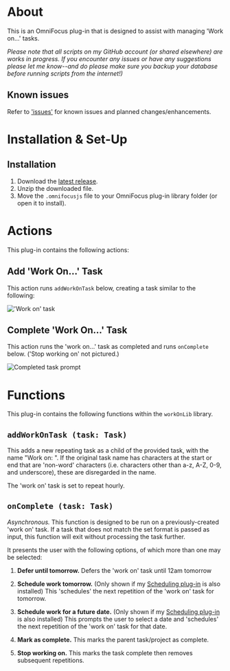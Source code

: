 # About

This is an OmniFocus plug-in that is designed to assist with managing 'Work on...' tasks.

_Please note that all scripts on my GitHub account (or shared elsewhere) are works in progress. If you encounter any issues or have any suggestions please let me know--and do please make sure you backup your database before running scripts from the internet!)_

## Known issues 

Refer to ['issues'](https://github.com/ksalzke/work-on-omnifocus-plug-in/issues) for known issues and planned changes/enhancements.

# Installation & Set-Up

## Installation

1. Download the [latest release](https://github.com/ksalzke/work-on-omnifocus-plug-in/releases/latest).
2. Unzip the downloaded file.
3. Move the `.omnifocusjs` file to your OmniFocus plug-in library folder (or open it to install).

# Actions

This plug-in contains the following actions:

## Add 'Work On...' Task

This action runs `addWorkOnTask` below, creating a task similar to the following:

!['Work on' task](https://user-images.githubusercontent.com/16893787/156442335-c3419809-8c61-4ef1-8928-b51f66177de0.png)

## Complete 'Work On...' Task

This action runs the 'work on...' task as completed and runs `onComplete` below. ('Stop working on' not pictured.)

![Completed task prompt](https://user-images.githubusercontent.com/16893787/156442639-5ae41b7a-47e3-43e4-96c1-b45a2f851387.png)

# Functions

This plug-in contains the following functions within the `workOnLib` library.

## `addWorkOnTask (task: Task)`

This adds a new repeating task as a child of the provided task, with the name "Work on: <Task>". If the original task name has characters at the start or end that are 'non-word' characters (i.e. characters other than a-z, A-Z, 0-9, and underscore), these are disregarded in the name.

The 'work on' task is set to repeat hourly.

## `onComplete (task: Task)`

_Asynchronous._ This function is designed to be run on a previously-created 'work on' task. If a task that does not match the set format is passed as input, this function will exit without processing the task further.

It presents the user with the following options, of which more than one may be selected:

1. **Defer until tomorrow.** Defers the 'work on' task until 12am tomorrow

2. **Schedule work tomorrow.** (Only shown if my [Scheduling plug-in](https://github.com/ksalzke/scheduling-omnifocus-plugin) is also installed) This 'schedules' the next repetition of the 'work on' task for tomorrow.

3. **Schedule work for a future date.** (Only shown if my [Scheduling plug-in](https://github.com/ksalzke/scheduling-omnifocus-plugin) is also installed) This prompts the user to select a date and 'schedules' the next repetition of the 'work on' task for that date.

4. **Mark as complete.** This marks the parent task/project as complete.

5. **Stop working on.** This marks the task complete then removes subsequent repetitions.

